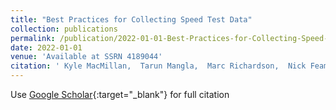 ```yaml
---
title: "Best Practices for Collecting Speed Test Data"
collection: publications
permalink: /publication/2022-01-01-Best-Practices-for-Collecting-Speed-Test-Data
date: 2022-01-01
venue: 'Available at SSRN 4189044'
citation: ' Kyle MacMillan,  Tarun Mangla,  Marc Richardson,  Nick Feamster, &quot;Best Practices for Collecting Speed Test Data.&quot; Available at SSRN 4189044, 2022.'
---
```

Use [Google Scholar](https://scholar.google.com/scholar?q=Best+Practices+for+Collecting+Speed+Test+Data){:target="_blank"} for full citation